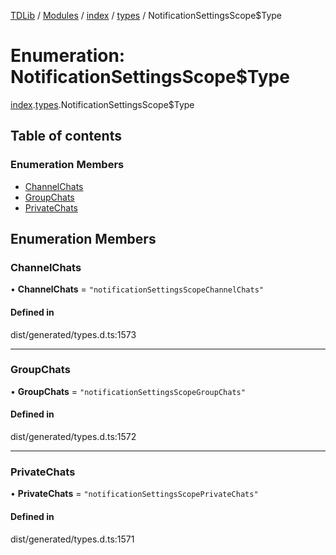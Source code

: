 [TDLib](../README.md) / [Modules](../modules.md) / [index](../modules/index.md) / [types](../modules/index.types.md) / NotificationSettingsScope$Type

# Enumeration: NotificationSettingsScope$Type

[index](../modules/index.md).[types](../modules/index.types.md).NotificationSettingsScope$Type

## Table of contents

### Enumeration Members

- [ChannelChats](index.types.NotificationSettingsScope_Type.md#channelchats)
- [GroupChats](index.types.NotificationSettingsScope_Type.md#groupchats)
- [PrivateChats](index.types.NotificationSettingsScope_Type.md#privatechats)

## Enumeration Members

### ChannelChats

• **ChannelChats** = ``"notificationSettingsScopeChannelChats"``

#### Defined in

dist/generated/types.d.ts:1573

___

### GroupChats

• **GroupChats** = ``"notificationSettingsScopeGroupChats"``

#### Defined in

dist/generated/types.d.ts:1572

___

### PrivateChats

• **PrivateChats** = ``"notificationSettingsScopePrivateChats"``

#### Defined in

dist/generated/types.d.ts:1571
